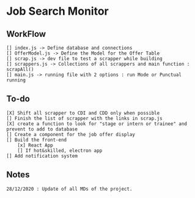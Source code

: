 # Job Search Monitor
## WorkFlow
    [] index.js -> Define database and connections
    [] OfferModel.js -> Define the Model for the Offer Table
    [] scrap.js -> dev file to test a scrapper while building
    [] scrappers.js -> Collections of all scrappers and main function : scrapAll()
    [] main.js -> running file with 2 options : run Mode or Punctual running

## To-do
    [X] Shift all scrapper to CDI and CDD only when possible
    [] Finish the list of scrapper with the links in scrap.js
    [X] create a function to look for "stage or intern or trainee" and prevent to add to database
    [] Create a component for the job offer display
    [] Build the front-end
        [x] React App
        [] If hot&skilled, electron app
    [] Add notification system

## Notes
    28/12/2020 : Update of all MDs of the project.
    